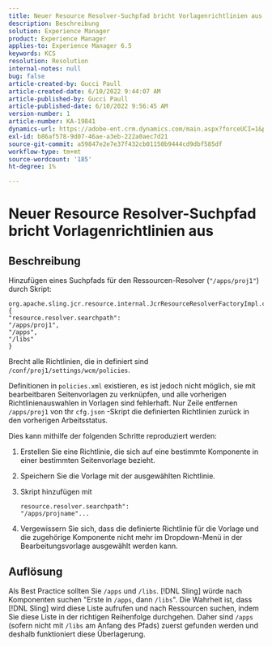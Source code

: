 ```yaml
---
title: Neuer Resource Resolver-Suchpfad bricht Vorlagenrichtlinien aus
description: Beschreibung
solution: Experience Manager
product: Experience Manager
applies-to: Experience Manager 6.5
keywords: KCS
resolution: Resolution
internal-notes: null
bug: false
article-created-by: Gucci Paull
article-created-date: 6/10/2022 9:44:07 AM
article-published-by: Gucci Paull
article-published-date: 6/10/2022 9:56:45 AM
version-number: 1
article-number: KA-19841
dynamics-url: https://adobe-ent.crm.dynamics.com/main.aspx?forceUCI=1&pagetype=entityrecord&etn=knowledgearticle&id=a075dddc-a1e8-ec11-bb3c-000d3a3bd262
exl-id: b86af578-9d07-46ae-a3eb-222a0aec7d21
source-git-commit: a59847e2e7e37f432cb01150b9444cd9dbf585df
workflow-type: tm+mt
source-wordcount: '185'
ht-degree: 1%

---
```


# Neuer Resource Resolver-Suchpfad bricht Vorlagenrichtlinien aus

## Beschreibung

Hinzufügen eines Suchpfads für den Ressourcen-Resolver (`"/apps/proj1"`) durch Skript:

```
org.apache.sling.jcr.resource.internal.JcrResourceResolverFactoryImpl.cfg.json
{
"resource.resolver.searchpath": 
"/apps/proj1",
"/apps",
"/libs"
}
```

Brecht alle Richtlinien, die in definiert sind `/conf/proj1/settings/wcm/policies`.

Definitionen in `policies.xml` existieren, es ist jedoch nicht möglich, sie mit bearbeitbaren Seitenvorlagen zu verknüpfen, und alle vorherigen Richtlinienauswahlen in Vorlagen sind fehlerhaft. Nur Zeile entfernen `/apps/proj1` von thr `cfg.json` -Skript die definierten Richtlinien zurück in den vorherigen Arbeitsstatus.

Dies kann mithilfe der folgenden Schritte reproduziert werden:

1. Erstellen Sie eine Richtlinie, die sich auf eine bestimmte Komponente in einer bestimmten Seitenvorlage bezieht.
1. Speichern Sie die Vorlage mit der ausgewählten Richtlinie.
1. Skript hinzufügen mit

   ```
   resource.resolver.searchpath": 
   "/apps/projname"...
   ```

1. Vergewissern Sie sich, dass die definierte Richtlinie für die Vorlage und die zugehörige Komponente nicht mehr im Dropdown-Menü in der Bearbeitungsvorlage ausgewählt werden kann.

## Auflösung

Als Best Practice sollten Sie `/apps` und `/libs`. [!DNL Sling] würde nach Komponenten suchen &quot;Erste in `/apps`, dann `/libs`&quot;. Die Wahrheit ist, dass [!DNL Sling] wird diese Liste aufrufen und nach Ressourcen suchen, indem Sie diese Liste in der richtigen Reihenfolge durchgehen. Daher sind `/apps` (sofern nicht mit `/libs` am Anfang des Pfads) zuerst gefunden werden und deshalb funktioniert diese Überlagerung.
